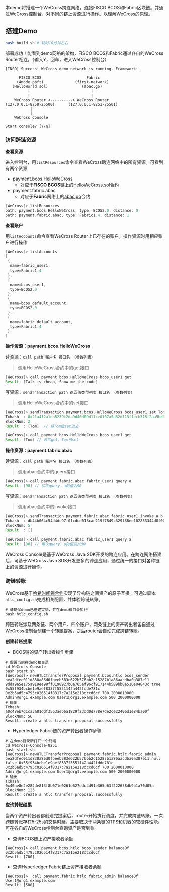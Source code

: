 本demo将搭建一个WeCross跨连网络，连接FISCO BCOS和Fabric区块链。并通过WeCross控制台，对不同的链上资源进行操作。以理解WeCross的原理。

## 搭建Demo

``` bash
bash build.sh # 耗时10分钟左右
```

部署成功！能看到demo网络的架构，FISCO BCOS和Fabric通过各自的WeCross Router相连。（输入Y，回车，进入WeCross控制台）

``` 
[INFO] Success! WeCross demo network is running. Framework:

      FISCO BCOS                    Fabric
     (4node pbft)              (first-network)
   (HelloWorld.sol)               (abac.go)
          |                           |
          |                           |
    WeCross Router <----------> WeCross Router
(127.0.0.1-8250-25500)      (127.0.0.1-8251-25501)
           |
           |
    WeCross Console

Start console? [Y/n]
```

### 访问跨链资源

**查看资源**

进入控制台，用`listResources`命令查看WeCross跨连网络中的所有资源。可看到有两个资源

* payment.bcos.HelloWeCross
  * 对应于**FISCO BCOS**链上的[HelloWeCross.sol](https://github.com/WeBankFinTech/WeCross/tree/release-rc2/src/main/resources/chains-sample/bcos/HelloWeCross.sol)合约
* payment.fabric.abac
  * 对应于**Fabric**网络上的[abac.go](https://github.com/hyperledger/fabric-samples/blob/v1.4.4/chaincode/abac/go/abac.go)合约

``` groovy
[WeCross]> listResources
path: payment.bcos.HelloWeCross, type: BCOS2.0, distance: 0
path: payment.fabric.abac, type: Fabric1.4, distance: 1
```

**查看账户**

用`listAccounts`命令查看WeCross Router上已存在的账户，操作资源时用相应账户进行操作

``` groovy
[WeCross]> listAccounts
[
 {
  name=fabric_user1,
  type=Fabric1.4
 },
 {
  name=bcos_user1,
  type=BCOS2.0
 },
 {
  name=bcos_default_account,
  type=BCOS2.0
 },
 {
  name=fabric_default_account,
  type=Fabric1.4
 }
]
```

**操作资源：payment.bcos.HelloWeCross**

读资源：`call path 账户名 接口名 （参数列表）`

> 调用HelloWeCross合约中的get接口

``` groovy
[WeCross]> call payment.bcos.HelloWeCross bcos_user1 get
Result: [Talk is cheap, Show me the code]
```

写资源：`sendTransaction path 返回值类型列表 接口名 （参数列表）`

> 调用HelloWeCross合约中的set接口

``` groovy
[WeCross]> sendTransaction payment.bcos.HelloWeCross bcos_user1 set Tom
Txhash  : 0x21a412a1eb5239f2da9d40d09d11ce0107a5d82d113f1ecb315f2aa5bd3cc0cd
BlockNum: 2
Result  : [Tom]  // 将Tom给set进去

[WeCross]> call payment.bcos.HelloWeCross bcos_user1 get
Result: [Tom] // 再次get，Tom已set
```

**操作资源：payment.fabric.abac**

读资源：`call path 账户名 接口名 （参数列表）`

> 调用abac合约中的query接口

``` groovy
[WeCross]> call payment.fabric.abac fabric_user1 query a
Result: [90] // 初次query，a的值为90
```

写资源：`sendTransaction path 返回值类型列表 接口名 （参数列表）`

> 调用abac合约中的invoke接口

``` groovy
[WeCross]> sendTransaction payment.fabric.abac fabric_user1 invoke a b 10
Txhash  : db44b064c54d4dc97f01cdcd013cae219f7849c329f38ee102853344d8f0004d
BlockNum: 5
Result  : [] 

[WeCross]> call payment.fabric.abac fabric_user1 query a
Result: [80] // 再次query，a的值变成80
```

WeCross Console是基于WeCross Java SDK开发的跨连应用。在跨连网络搭建后，可基于WeCross Java SDK开发更多的跨连应用，通过统一的接口对各种链上的资源进行操作。

### 跨链转账

WeCross基于[哈希时间锁合约](../routine/htlc.html)实现了异构链之间资产的原子互换。可通过脚本`htlc_config.sh`完成相关配置，并体验跨链转账。

```shell
# 请确保demo已搭建完毕，并在demo根目录执行
bash htlc_config.sh
```

跨链转账涉及两条链、两个用户、四个账户，两条链上的资产转出者各自通过WeCross控制台创建一个[转账提案](../routine/htlc.html)，之后router会自动完成跨链转账。

**创建转账提案**
- BCOS链的资产转出者操作步骤

```shell
# 假设当前在demo根目录
cd WeCross-Console
bash start.sh
[WeCross]> newHTLCTransferProposal payment.bcos.htlc bcos_sender bea2dfec011d830a86d0fbeeb383e622b576bb2c15287b1a86aacdba0a387e11 9dda9a5e175a919ee98ff0198927b0a765ef96cf917144b589bb8e510e04843c true 0x55f934bcbe1e9aef8337f5551142a442fdde781c 0x2b5ad5c4795c026514f8317c7a215e218dccd6cf 700 2000010000 Admin@org1.example.com User1@org1.example.com 500 2000000000
# 输出
Txhash: a0c48eb7d1ca3a01ddf3563aeb6a1829f23dd0d778e7de2ce22406d1e84ba00f
BlockNum: 56
Result: create a htlc transfer proposal successfully
```

- Hyperledger Fabric链的资产转出者操作步骤

```shell
# 在demo目录新打开一个终端
cd WeCross-Console-8251
bash start.sh
[WeCross]> newHTLCTransferProposal payment.fabric.htlc fabric_admin bea2dfec011d830a86d0fbeeb383e622b576bb2c15287b1a86aacdba0a387e11 null false 0x55f934bcbe1e9aef8337f5551142a442fdde781c 0x2b5ad5c4795c026514f8317c7a215e218dccd6cf 700 2000010000 Admin@org1.example.com User1@org1.example.com 500 2000000000
# 输出
Txhash: 0x40ae8e2e284de813f8b071e0261e627ddc4d91e365e63f222638db9b1a70d05a
BlockNum: 123
Result: create a htlc transfer proposal successfully
```

**查询转账结果**

当两个资产转出者都创建完提案后，router开始执行调度，并完成跨链转账。一次跨链转账存在5-25s的交易时延，主要取决于两条链的TPS和机器的软硬件性能。可在各自的WeCross控制台查询资产是否到账。

- 查询BCOS链上资产接收者余额
```shell
[WeCross]> call payment.bcos.htlc bcos_sender balanceOf 0x2b5ad5c4795c026514f8317c7a215e218dccd6cf
Result: [700]
```

- 查询Hyperledger Fabric链上资产接收者余额
```shell
[WeCross]>  call payment.fabric.htlc fabric_admin balanceOf User1@org1.example.com
Result: [500]
```
